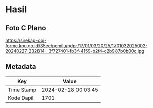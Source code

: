# Hasil

## Foto C Plano

https://sirekap-obj-formc.kpu.go.id/35ee/pemilu/pdpr/17/01/03/20/25/1701032025002-20240227-232814--3f727401-fb3f-4159-b2f4-c2b987b0b00c.jpg


## Metadata

| Key        | Value               |
| ---------- | ------------------- |
| Time Stamp | 2024-02-28 00:03:45 |
| Kode Dapil | 1701                |



